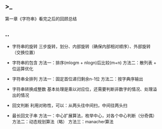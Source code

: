 ## >_

第一章《字符串》看完之后的回顾总结

## ..

- 字符串的旋转
三步旋转，划分、内部旋转（确保内部相对顺序）、外部旋转（交换位置）

- 字符串的包含
方法一：排序(mlogm + nlogn)后比较(m+n)
方法二：散列表 + 位运算优化

- 字符串全排列
方法一：固定首位递归剩余n-1位
方法二：按字典序输出

- 字符串转换成整数
基本处理是乘以对应位，还需要判断非数字的情况、处理溢出的情况

- 回文判断
利用对称性，可以：从两头往中间扫，中间往两头扫

- 最长回文子串
方法一：中心扩展算法，枚举中心，对各个中心判断（分奇偶）
方法二：动态规划算法（略）
方法三：manacher算法
